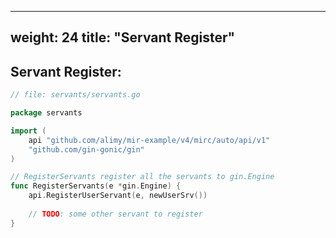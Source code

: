 
---
weight: 24
title: "Servant Register"
---

## Servant Register:  
```go
// file: servants/servants.go

package servants

import (
	api "github.com/alimy/mir-example/v4/mirc/auto/api/v1"
	"github.com/gin-gonic/gin"
)

// RegisterServants register all the servants to gin.Engine
func RegisterServants(e *gin.Engine) {
	api.RegisterUserServant(e, newUserSrv())
	
	// TODO: some other servant to register
}
```
 
